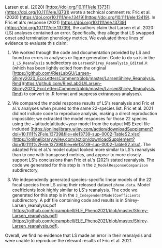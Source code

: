 Larsen et al. (2020) [https://doi.org/10.1111/ele.13731](https://doi.org/10.1111/ele.13731) wrote a technical comment re: Fric et al. (2020) [https://doi.org/10.1111/ele.13419](https://doi.org/10.1111/ele.13419). In Fric et al.’s response (2021) [https://doi.org/10.1111/ele.13739](https://doi.org/10.1111/ele.13739), the authors claim that Larsen et al. 2020 (LS) analyses contained an error. Specifically, they allege that LS swapped onset and termination phenology metrics. We evaluated three lines of evidence to evaluate this claim:

1) We worked through the code and documentation provided by LS and found no errors in analyses or figure generation. Code to do so is in the `1_LS_Reanalysis` subdirectory as `LarsenShirey_Reanalysis_Edited.R` (which has been lightly edited from the original [https://github.com/RiesLabGU/Larsen-Shirey2020_EcoLettersComment/blob/master/LarsenShirey_Reanalysis.Rmd](https://github.com/RiesLabGU/Larsen-Shirey2020_EcoLettersComment/blob/master/LarsenShirey_Reanalysis.Rmd) to convert to .R format and suppress extraneous analyses).

2) We compared the model response results of LS's reanalysis and Fric et al.'s analyses when pruned to the same 22-species list. Fric et al. 2021 did not include code to reproduce analysis, making a direct reproduction impossible; we extracted the model responses for those 22 species using the ~latitude|altitude+year model from the output MS Excel file included [https://onlinelibrary.wiley.com/action/downloadSupplement?doi=10.1111%2Fele.13739&file=ele13739-sup-0002-TableS2.xlsx](https://onlinelibrary.wiley.com/action/downloadSupplement?doi=10.1111%2Fele.13739&file=ele13739-sup-0002-TableS2.xlsx). The adapted Fric et al.'s model output looked more similar to LS's reanalysis than to one with transposed metrics, and appear to more closely support LS's conclusions than Fric et al.'s (2021) stated reanalysis. The code we generated for this step is in the `2_ModelResponseComparison` subdirectory. 

3) We independently generated species-specific linear models of the 22 focal species from LS using their released dataset `pheno.data`. Model coefficients look highly similar to LS's reanalysis. The code we generated for this step is in the `3_IndependentModelCoefficients` subdirectory. A pdf file containing code and results is in Shirey-Larsen_reanalysis.pdf [https://github.com/cjcampbell/ELE_Pheno2021/blob/master/Shirey-Larsen_reanalysis.pdf](https://github.com/cjcampbell/ELE_Pheno2021/blob/master/Shirey-Larsen_reanalysis.pdf). 

Overall, we find no evidence that LS made an error in their reanalysis and were unable to reproduce the relevant results of Fric et al. 2021.

